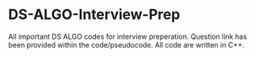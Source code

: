 # DS-ALGO-Interview-Prep

All important DS ALGO codes for interview preperation.
Question link has been provided within the code/pseudocode.
All code are written in C++.

